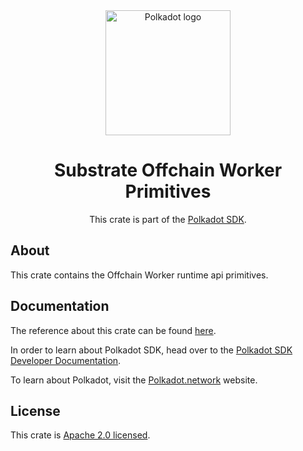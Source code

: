 <div align="center">

<img src="https://raw.githubusercontent.com/paritytech/polkadot-sdk/rzadp/readmes/docs/images/Polkadot_Logo_Horizontal_Pink_BlackOnWhite.png" alt="Polkadot logo" width="200">

# Substrate Offchain Worker Primitives

This crate is part of the [Polkadot SDK](https://github.com/paritytech/polkadot-sdk/).

</div>

## About

This crate contains the Offchain Worker runtime api primitives.

## Documentation

The reference about this crate can be found [here](https://paritytech.github.io/polkadot-sdk/master/sp_offchain).

In order to learn about Polkadot SDK, head over to the [Polkadot SDK Developer Documentation](https://paritytech.github.io/polkadot-sdk/master/polkadot_sdk_docs/index.html).

To learn about Polkadot, visit the [Polkadot.network](https://polkadot.network/) website.

## License

This crate is [Apache 2.0 licensed](https://spdx.org/licenses/Apache-2.0.html).
